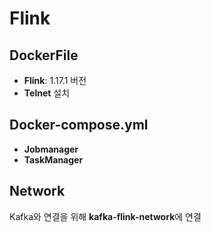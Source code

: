 # Flink


## DockerFile

* **Flink**: 1.17.1 버전
* **Telnet** 설치

## Docker-compose.yml

* **Jobmanager**  
* **TaskManager**

## Network

Kafka와 연결을 위해 **kafka-flink-network**에 연결
